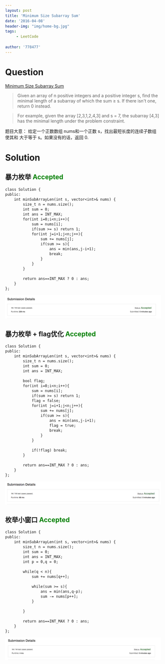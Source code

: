 ```yaml
---
layout: post
title: 'Minimum Size Subarray Sum'
date: '2016-04-08'
header-img: "img/home-bg.jpg"
tags:
     - LeetCode
     
author: '778477'
---
```



# Question

[Minimum Size Subarray Sum](https://leetcode.com/problems/minimum-size-subarray-sum/)

> Given an array of n positive integers and a positive integer s, find the minimal length of a subarray of which the sum ≥ s. If there isn't one, return 0 instead.

> For example, given the array [2,3,1,2,4,3] and s = 7,
the subarray [4,3] has the minimal length under the problem constraint.


题目大意： 给定一个正数数组 nums和一个正数 s，找出最短长度的连续子数组 使其和 大于等于 s。如果没有的话，返回 0.


# Solution

## 暴力枚举 <span style="color:green;">Accepted</span>  

``` 
class Solution {
public:
    int minSubArrayLen(int s, vector<int>& nums) {
        size_t n = nums.size();
        int sum = 0;
        int ans = INT_MAX;
        for(int i=0;i<n;i++){
            sum = nums[i];
            if(sum >= s) return 1;
            for(int j=i+1;j<n;j++){
                sum += nums[j];
                if(sum >= s){
                    ans = min(ans,j-i+1);
                    break;
                }
            }
        }
        
        return ans==INT_MAX ? 0 : ans;
    }
};
```


![](https://raw.githubusercontent.com/778477/778477.github.io/master/img/Minimum%20Size%20Subarray%20Sum.png)


## 暴力枚举 + flag优化 <span style="color:green;">Accepted</span>

```
class Solution {
public:
    int minSubArrayLen(int s, vector<int>& nums) {
        size_t n = nums.size();
        int sum = 0;
        int ans = INT_MAX;
        
        bool flag;
        for(int i=0;i<n;i++){
            sum = nums[i];
            if(sum >= s) return 1;
            flag = false;
            for(int j=i+1;j<n;j++){
                sum += nums[j];
                if(sum >= s){
                    ans = min(ans,j-i+1);
                    flag = true;
                    break;
                }
            }
            
            if(!flag) break;
        }
        
        return ans==INT_MAX ? 0 : ans;
    }
};
```

![](https://raw.githubusercontent.com/778477/778477.github.io/master/img/Minimum%20Size%20Subarray%20Sum%202.png)

## 枚举小窗口 <span style="color:green;">Accepted</span>
```
class Solution {
public:
    int minSubArrayLen(int s, vector<int>& nums) {
        size_t n = nums.size();
        int sum = 0;
        int ans = INT_MAX;
        int p = 0,q = 0;
        
        while(q < n){
            sum += nums[q++];
            
            while(sum >= s){
                ans = min(ans,q-p);
                sum -= nums[p++];
            }
            
        }
        
        return ans==INT_MAX ? 0 : ans;
    }
};
```

![](https://raw.githubusercontent.com/778477/778477.github.io/master/img/Minimum%20Size%20Subarray%20Sum%203.png)
